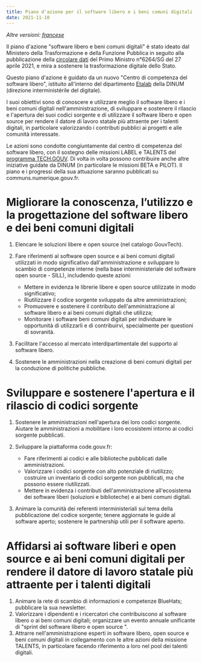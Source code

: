 ```yaml
---
title: Piano d'azione per il software libero e i beni comuni digitali
date: 2021-11-10
---
```


*Altre versioni: [francese](plan-action-logiciels-libres-communs-numeriques.md)*

Il piano d'azione "software libero e beni comuni digitali" è stato
ideato dal Ministero della Trasformazione e della Funzione Pubblica in
seguito alla pubblicazione della [circolare
dati](https://www.legifrance.gouv.fr/circulaire/id/45162) del Primo
Ministro n°6264/SG del 27 aprile 2021, e mira a sostenere la
trasformazione digitale dello Stato.

Questo piano d'azione è guidato da un nuovo "Centro di competenza del
software libero", istituito all'interno del dipartimento
[Etalab](https://etalab.gouv.fr) della DINUM (direzione
interministérile del digitale).

I suoi obiettivi sono di conoscere e utilizzare meglio il software
libero e i beni comuni digitali nell'amministrazione, di sviluppare e
sostenere il rilascio e l'apertura dei suoi codici sorgente e di
utilizzare il software libero e open source per rendere il datore di
lavoro statale più attraente per i talenti digitali, in particolare
valorizzando i contributi pubblici ai progetti e alle comunità
interessate.

Le azioni sono condotte congiuntamente dal centro di competenza del
software libero, con il sostegno delle missioni LABEL e TALENTS del
[programma
TECH.GOUV](https://numerique.gouv.fr/publications/tech-gouv-strategie-et-feuille-de-route-2019-2021/). Di
volta in volta possono contribuire anche altre iniziative guidate da
DINUM (in particolare le missioni BETA e PILOT). Il piano e i
progressi della sua attuazione saranno pubblicati su
communs.numerique.gouv.fr.

# Migliorare la conoscenza, l’utilizzo e la progettazione del software libero e dei beni comuni digitali

1. Elencare le soluzioni libere e open source (nel catalogo GouvTech).

2. Fare riferimenti al software open source e ai beni comuni digitali
   utilizzati in modo significativo dall'amministrazione e sviluppare
   lo scambio di competenze interne (nella base interministeriale del
   software open source - SILL), includendo queste azioni:

   - Mettere in evidenza le librerie libere e open source  utilizzate in modo significativo;
   - Riutilizzare il codice sorgente sviluppato da altre amministrazioni;
   - Promuovere e sostenere il contributo dell'amministrazione al software libero e ai beni comuni digitali che utilizza;
   - Monitorare i software beni comuni digitali per individuare le opportunità di utilizzarli e di contribuirvi, specialmente per questioni di sovranità.

3. Facilitare l'accesso al mercato interdipartimentale del supporto al software libero.

4. Sostenere le amministrazioni nella creazione di beni comuni digitali per la conduzione di politiche pubbliche.

# Sviluppare e sostenere l'apertura e il rilascio di codici sorgente

1. Sostenere le amministrazioni nell'apertura dei loro codici sorgente. Aiutare le amministrazioni a mobilitare i loro ecosistemi intorno ai codici sorgente pubblicati.

2. Sviluppare la piattaforma code.gouv.fr:
   - Fare riferimenti ai codici e alle biblioteche  pubblicati dalle amministrazioni.
   - Valorizzare i codici sorgente con alto potenziale di riutilizzo; costruire un inventario di codici sorgente non pubblicati, ma che possono essere riutilizzati.
   - Mettere in evidenza i contributi dell'amministrazione all'ecosistema dei software liberi (soluzioni e biblioteche) e ai beni comuni digitali.

3. Animare la comunità dei referenti interministeriali sul tema della pubblicazione del codice sorgente; tenere aggiornate le guide al software aperto; sostenere le partnership utili per il software aperto.

# Affidarsi ai software liberi e open source e ai beni comuni digitali per rendere il datore di lavoro statale più attraente per i talenti digitali

1. Animare la rete di scambio di informazioni e competenze BlueHats; pubblicare la sua newsletter.
2. Valorizzare i dipendenti e i ricercatori che contribuiscono al software libero o ai beni comuni digitali; organizzare un evento annuale unificante di "sprint del software libero e open source ".
3. Attrarre nell'amministrazione esperti in software libero, open source e beni comuni digitali in collegamento con le altre azioni della missione TALENTS, in particolare facendo riferimento a loro nel pool dei talenti digitali.
